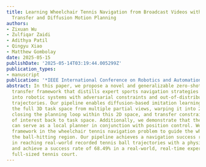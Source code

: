 ```yaml
---
title: Learning Wheelchair Tennis Navigation from Broadcast Videos with Domain Knowledge
  Transfer and Diffusion Motion Planning
authors:
- Zixuan Wu
- Zulfiqar Zaidi
- Adithya Patil
- Qingyu Xiao
- Matthew Gombolay
date: 2025-05-15
publishDate: '2025-05-14T03:19:44.005299Z'
publication_types:
- manuscript
publication: '*IEEE International Conference on Robotics and Automation (ICRA)*'
abstract: In this paper, we propose a novel and generalizable zero-shot knowledge
  transfer framework that distills expert sports navigation strategies from web videos
  into robotic systems with adversarial constraints and out-of-distribution image
  trajectories. Our pipeline enables diffusion-based imitation learning by reconstructing
  the full 3D task space from multiple partial views, warping it into 2D image space,
  closing the planning loop within this 2D space, and transfer constrained motion
  of interest back to task space. Additionally, we demonstrate that the learned policy
  can serve as a local planner in conjunction with position control. We apply this
  framework in the wheelchair tennis navigation problem to guide the wheelchair into
  the ball-hitting region. Our pipeline achieves a navigation success rate of 97.67%
  in reaching real-world recorded tennis ball trajectories with a physical robot wheelchair,
  and achieve a success rate of 68.49% in a real-world, real-time experiment on a
  full-sized tennis court.
---
```

